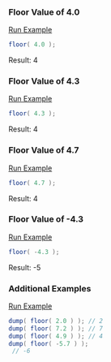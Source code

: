 ### Floor Value of 4.0



<a href="https://try.boxlang.io/?code=eJxLy8nPL9JQMNEzUNC05gIAIN4Diw%3D%3D" target="_blank">Run Example</a>

```java
floor( 4.0 );

```

Result: 4

### Floor Value of 4.3



<a href="https://try.boxlang.io/?code=eJxLy8nPL9JQMNEzVtC05gIAIO0Djg%3D%3D" target="_blank">Run Example</a>

```java
floor( 4.3 );

```

Result: 4

### Floor Value of 4.7



<a href="https://try.boxlang.io/?code=eJxLy8nPL9JQMNEzV9C05gIAIQEDkg%3D%3D" target="_blank">Run Example</a>

```java
floor( 4.7 );

```

Result: 4

### Floor Value of -4.3



<a href="https://try.boxlang.io/?code=eJxLy8nPL9JQ0DXRM1bQtOYCACTAA7s%3D" target="_blank">Run Example</a>

```java
floor( -4.3 );

```

Result: -5

### Additional Examples

<a href="https://try.boxlang.io/?code=eJxLKc0t0FBIy8nPL9JQMNIzUNBU0LRW0NdXMOJKQZYy1zOCS5mjSpnoWcKlTFCldE31zMFyXCBJXTMuAEgSGwg%3D" target="_blank">Run Example</a>

```java
dump( floor( 2.0 ) ); // 2
dump( floor( 7.2 ) ); // 7
dump( floor( 4.9 ) ); // 4
dump( floor( -5.7 ) );
 // -6

```


